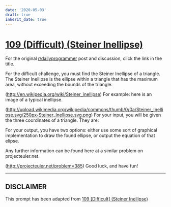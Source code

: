 ```yaml
---
date: '2020-05-03'
draft: true
inherit_date: true
---
```


# [109 (Difficult) (Steiner Inellipse)](https://www.reddit.com/r/dailyprogrammer/comments/126976/10252012_challenge_109_difficult_steiner_inellipse/)

For the original [r/dailyprogrammer](https://www.reddit.com/r/dailyprogrammer/) post and discussion, click the link in the title.

For the difficult challenge, you must find the Steiner Inellipse of a triangle.  The Steiner Inellipse is the ellipse within a triangle that has the maximum area, without exceeding the bounds of the triangle.

(http://en.wikipedia.org/wiki/Steiner_inellipse)
For example: here is an image of a typical inellipse.

(http://upload.wikimedia.org/wikipedia/commons/thumb/0/0a/Steiner_Inellipse.svg/250px-Steiner_Inellipse.svg.png)
For your input, you will be given the three coordinates of a triangle.  They are:

For your output, you have two options: either use some sort of graphical implementation to draw the found ellipse, or output the equation of that elipse.

Any further information can be found here at a similar problem on projecteuler.net.

(http://projecteuler.net/problem=385)
Good luck, and have fun!


----
## **DISCLAIMER**
This prompt has been adapted from [109 [Difficult] (Steiner Inellipse)](https://www.reddit.com/r/dailyprogrammer/comments/126976/10252012_challenge_109_difficult_steiner_inellipse/
)

